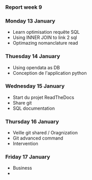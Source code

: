 ### Report week 9 

### Monday 13 January 
- Learn optimisation requête SQL
- Using INNER JOIN to link 2 sql  
- Optimazing nomanclature read

### Thuesday 14 January
- Using opendata as DB 
- Conception de l'application python 

### Wednesday 15 January 
- Start du projet ReadTheDocs
- Share git 
- SQL documentation

### Thursday 16 January
- Veille git shared / Oragnization 
- Git advanced command 
- Intervention 
  
### Friday 17 January
- Business
- 